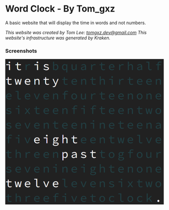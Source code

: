 # Word Clock - By Tom_gxz
A basic website that will display the time in words and not numbers.

*This website was created by Tom Lee: tomgxz.dev@gmail.com
This website's infrastructure was generated by Kraken.*

### Screenshots

![screenshot 1](/static/img/screenshot-1.png)